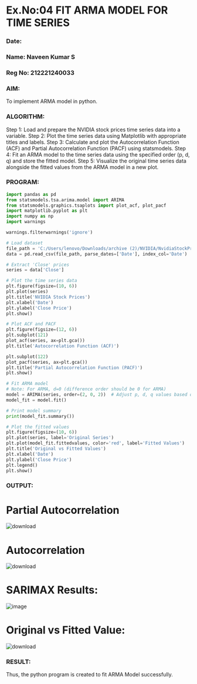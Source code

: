 # Ex.No:04 FIT ARMA MODEL FOR TIME SERIES
### Date: 
### Name: Naveen Kumar S
### Reg No: 212221240033

### AIM:
To implement ARMA model in python.

### ALGORITHM:
Step 1: Load and prepare the NVIDIA stock prices time series data into a variable.
Step 2: Plot the time series data using Matplotlib with appropriate titles and labels.
Step 3: Calculate and plot the Autocorrelation Function (ACF) and Partial Autocorrelation Function (PACF) using statsmodels.
Step 4: Fit an ARMA model to the time series data using the specified order (p, d, q) and store the fitted model.
Step 5: Visualize the original time series data alongside the fitted values from the ARMA model in a new plot.

### PROGRAM:
```python
import pandas as pd
from statsmodels.tsa.arima.model import ARIMA
from statsmodels.graphics.tsaplots import plot_acf, plot_pacf
import matplotlib.pyplot as plt
import numpy as np
import warnings

warnings.filterwarnings('ignore')

# Load dataset
file_path = 'C:/Users/lenovo/Downloads/archive (2)/NVIDIA/NvidiaStockPrice.csv'  # Update with your actual file path
data = pd.read_csv(file_path, parse_dates=['Date'], index_col='Date')

# Extract 'Close' prices
series = data['Close']
```
```py
# Plot the time series data
plt.figure(figsize=(10, 6))
plt.plot(series)
plt.title('NVIDIA Stock Prices')
plt.xlabel('Date')
plt.ylabel('Close Price')
plt.show()
```
```py
# Plot ACF and PACF
plt.figure(figsize=(12, 6))
plt.subplot(121)
plot_acf(series, ax=plt.gca())
plt.title('Autocorrelation Function (ACF)')

plt.subplot(122)
plot_pacf(series, ax=plt.gca())
plt.title('Partial Autocorrelation Function (PACF)')
plt.show()
```
```py
# Fit ARMA model
# Note: For ARMA, d=0 (difference order should be 0 for ARMA)
model = ARIMA(series, order=(2, 0, 2))  # Adjust p, d, q values based on ACF and PACF plots
model_fit = model.fit()

# Print model summary
print(model_fit.summary())

# Plot the fitted values
plt.figure(figsize=(10, 6))
plt.plot(series, label='Original Series')
plt.plot(model_fit.fittedvalues, color='red', label='Fitted Values')
plt.title('Original vs Fitted Values')
plt.xlabel('Date')
plt.ylabel('Close Price')
plt.legend()
plt.show()
```


### OUTPUT:

# Partial Autocorrelation
![download](https://github.com/user-attachments/assets/9801a160-399d-4209-96a7-a739d2625fcd)

# Autocorrelation
![download](https://github.com/user-attachments/assets/399c5815-335a-4fed-addb-2bd7c9697833)

# SARIMAX Results:
![image](https://github.com/user-attachments/assets/ba86c69c-9e5b-4014-aee9-62f1107a594a)

# Original vs Fitted Value:
![download](https://github.com/user-attachments/assets/8589b6c2-0eee-4c8b-a232-a3bedf9d4526)

### RESULT:
Thus, the python program is created to fit ARMA Model successfully.
